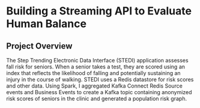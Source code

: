 # Building a Streaming API to Evaluate Human Balance

## Project Overview
The Step Trending Electronic Data Interface (STEDI) application assesses fall risk for seniors. When a senior takes a test, they are scored using an index that reflects the likelihood of falling and potentially sustaining an injury in the course of walking. STEDI uses a Redis datastore for risk scores and other data. Using Spark, I aggregated Kafka Connect Redis Source events and Business Events to create a Kafka topic containing anonymized risk scores of seniors in the clinic and generated a population risk graph.